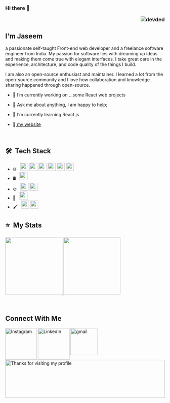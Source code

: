 ### Hi there 👋       <p align="right"> <img src="https://komarev.com/ghpvc/?username=jaseem-v" alt="devded" /> </p>

##  I'm Jaseem ## 
a passionate self-taught Front-end web developer and a freelance software engineer from India. My passion for software lies with dreaming up ideas and making them come true with elegant interfaces. I take great care in the experience, architecture, and code quality of the things I build.

I am also an open-source enthusiast and maintainer. I learned a lot from the open-source community and I love how collaboration and knowledge sharing happened through open-source.


- 🔭 I’m currently working on ...some React web projects 
- 💬 Ask me about anything, I am happy to help; <!-- <img align="right" alt="GIF" src="https://github.com/abhisheknaiidu/abhisheknaiidu/blob/master/code.gif?raw=true" width="500" height="350" /> -->

- 🌱 I’m currently learning React js                                        
- :link:[ my website ](https://jaseem753.netlify.app)                   
<br/>

## 🛠 &nbsp;Tech Stack 
- 🌐 &nbsp;
  <img src="https://img.shields.io/badge/HTML-FB7A24.svg?&style=for-the-badge&logo=html5&logoColor=white" height="25"/>
  <img src="https://img.shields.io/badge/css-3776AB.svg?&style=for-the-badge&logo=css3&logoColor=white" height="25"/>
  <img src="https://img.shields.io/badge/javascript-F7DF1E.svg?&style=for-the-badge&logo=javascript&logoColor=white" height="25"/>
  <img src="https://img.shields.io/badge/Bootstrap-563d7c.svg?&style=for-the-badge&logo=Bootstrap&logoColor=white" height="25"/>
  <img src="https://img.shields.io/badge/NodeJs-3c873a.svg?&style=for-the-badge&logo=nodejs&logoColor=white" height="25"/>
  <img src="https://img.shields.io/badge/React-007ACC.svg?&style=for-the-badge&logo=React&logoColor=white" height="25"/>
- 🛢 &nbsp;
    <img src="https://img.shields.io/badge/mongodb-3FA037.svg?&style=for-the-badge&logo=mongodb&logoColor=white" height="25"/>
- ⚙️ &nbsp;
    <img src="https://img.shields.io/badge/git-f1502f.svg?&style=for-the-badge&logo=git&logoColor=white" height="25"/>
    <img src="https://img.shields.io/badge/github-333333.svg?&style=for-the-badge&logo=github&logoColor=white" height="25"/>
- 🔧 &nbsp;
  <img src="https://img.shields.io/badge/VS%20Code-007ACC.svg?&style=for-the-badge&logo=visual-studio-code&logoColor=white" height="25"/>
- 	:paintbrush: &nbsp;
    <img src="https://img.shields.io/badge/illustrator-f1502f.svg?&style=for-the-badge&logo=illustrator&logoColor=white" height="25"/>
    <img src="https://img.shields.io/badge/photoshop-3c327b.svg?&style=for-the-badge&logo=photoshop&logoColor=white" height="25"/>
 	  
## ⭐ &nbsp;My Stats
<p>
<a href="https://github.com/AVS1508">
  <img height="180em" src="https://github-readme-stats.vercel.app/api?username=Jaseem-v&show_icons=true&theme=radical" />
  <img height="180em" src="https://github-readme-stats-eight-theta.vercel.app/api/top-langs/?username=Jaseem-v&theme=radical&layout=compact&exclude_lang=java+r" />
</a>
</p>
<!-- 
<img alt="My Github stats" align="center" border-radius="40px" width="800px" height="200px" src="https://github-readme-streak-stats.herokuapp.com/?user=Jaseem-v&layout=compact&theme=radical"  /> -->
<br/>

## Connect With Me
<a href="https://www.instagram.com/jaseem_v/" target="_blank"><img align="left" alt="Instagram" width="100px" src="https://cliply.co/wp-content/uploads/2019/07/371907300_INSTAGRAM_ICON_TRANSPARENT_400.gif" /></a>
<a href="https://www.linkedin.com/in/ojaswi-awasthi-2a47a117b/" target="_blank"><img align="left" alt="LinkedIn" width="100px" src="https://cliply.co/wp-content/uploads/2021/02/372102050_LINKEDIN_ICON_TRANSPARENT_1080.gif" /></a>
<a href="https://www.google.com/search?q=google+mail&rlz=1C1RLNS_enIN917IN917&oq=google+mail&aqs=chrome..69i57j0j0i20i263j0i433j0j0i20i263j0l4.3181j0j15&sourceid=chrome&ie=UTF-8" target="_blank"><img align="left" alt="gmail" width="85px" src="https://cdn.icon-icons.com/icons2/730/PNG/512/gmail_icon-icons.com_62758.png" /></a>

<img height="120" alt="Thanks for visiting my profile" width="100%" src="https://github.com/dibyendu415/dibyendu415/blob/master/marquee.svg" />
